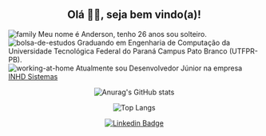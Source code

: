 <h2 align="center"> Olá 👋🏼, seja bem vindo(a)!</h2>  </p>

<div align="center">
<div align="left">

![family](https://user-images.githubusercontent.com/57048111/110192250-98e7cc00-7e0b-11eb-8ead-824a700a598d.png)
Meu nome é Anderson, tenho 26 anos sou solteiro.<br>
![bolsa-de-estudos](https://user-images.githubusercontent.com/57048111/110192536-68089680-7e0d-11eb-93a7-d59a694d0b02.png)
Graduando em Engenharia de Computação da Universidade Tecnológica Federal do Paraná Campus Pato Branco (UTFPR-PB).<br>
![working-at-home](https://user-images.githubusercontent.com/57048111/110192729-ace0fd00-7e0e-11eb-91a9-b1711a887aff.png)
Atualmente sou Desenvolvedor Júnior na empresa [INHD Sistemas](https://www.linkedin.com/company/inhd-sistemas/)
<br/>

</div>
</div>
<div align="center">

![Anurag's GitHub stats](https://github-readme-stats.vercel.app/api?username=ander5onPereira&show_icons=true&theme=tokyonight)

![Top Langs](https://github-readme-stats.vercel.app/api/top-langs/?username=ander5onPereira&show_icons=true&layout=compact&theme=tokyonight)

[![Linkedin Badge](https://img.shields.io/badge/-LinkedIn-blue?style=flat-square&logo=Linkedin&logoColor=white&link=https://www.linkedin.com/in/andersonpereirarodrigues/)](https://www.linkedin.com/in/andersonpereirarodrigues/)

</div>

<!--
### Hi there 👋

**ander5onPereira/ander5onPereira** is a ✨ _special_ ✨ repository because its `README.md` (this file) appears on your GitHub profile.

Here are some ideas to get you started:

- 🔭 I’m currently working on ...
- 🌱 I’m currently learning ...
- 👯 I’m looking to collaborate on ...
- 🤔 I’m looking for help with ...
- 💬 Ask me about ...
- 📫 How to reach me: ...
- 😄 Pronouns: ...
- ⚡ Fun fact: ...
  -->
